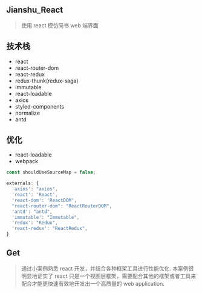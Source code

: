 ## Jianshu_React
> 使用 react 模仿简书 web 端界面

## 技术栈
- react
- react-router-dom
- react-redux
- redux-thunk(redux-saga)
- immutable
- react-loadable
- axios
- styled-components
- normalize
- antd

## 优化
- react-loadable
- webpack
```js
const shouldUseSourceMap = false;

externals: {
  'axios': "axios",
  'react': 'React',
  'react-dom': 'ReactDOM',
  "react-router-dom": "ReactRouterDOM",
  'antd': "antd",
  'immutable': "Immutable",
  'redux': "Redux",
  'react-redux': "ReactRedux",
}
```

## Get
> 通过小案例熟悉 react 开发，并结合各种框架工具进行性能优化.
> 本案例很明显地证实了 react 只是一个视图层框架，需要配合其他的框架或者工具来配合才能更快速有效地开发出一个高质量的 web application.